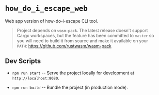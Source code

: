 # `how_do_i_escape_web`

Web app version of how-do-i-escape CLI tool.

> Project depends on `wasm-pack`. The latest release doesn't support Cargo
> workspaces, but the feature has been committed to `master` so you will need
> to build it from source and make it available on your `PATH`:
> https://github.com/rustwasm/wasm-pack

## Dev Scripts

- `npm run start` -- Serve the project locally for development at
  `http://localhost:8080`.

- `npm run build` -- Bundle the project (in production mode).
